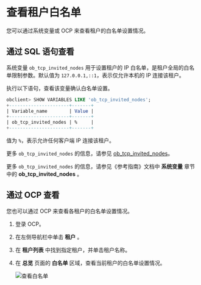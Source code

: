 查看租户白名单 
============================

您可以通过系统变量或 OCP 来查看租户的白名单设置情况。

通过 SQL 语句查看 
--------------------------------

系统变量 `ob_tcp_invited_nodes` 用于设置租户的 IP 白名单，是租户全局的白名单限制参数。默认值为 `127.0.0.1,::1`，表示仅允许本机的 IP 连接该租户。

执行以下语句，查看该变量确认白名单设置。

```sql
obclient> SHOW VARIABLES LIKE 'ob_tcp_invited_nodes';
+----------------------+-------+
| Variable_name        | Value |
+----------------------+-------+
| ob_tcp_invited_nodes | %     |
+----------------------+-------+
```



值为 `%`，表示允许任何客户端 IP 连接该租户。

更多 `ob_tcp_invited_nodes` 的信息，请参见 [ob_tcp_invited_nodes](/en-US/13.reference-guide/2.system-variable/85.ob_tcp_invited_nodes.md)。

更多 `ob_tcp_invited_nodes` 的信息，请参见《参考指南》文档中 **系统变量** 章节中的 **ob_tcp_invited_nodes** 。

通过 OCP 查看 
------------------------------

您也可以通过 OCP 来查看各租户的白名单设置情况。

1. 登录 OCP。

   

2. 在左侧导航栏中单击 **租户** 。

   

3. 在 **租户列表** 中找到指定租户，并单击租户名称。

   

4. 在 **总览** 页面的 **白名单** 区域，查看当前租户的白名单设置情况。

   ![查看白名单](https://help-static-aliyun-doc.aliyuncs.com/assets/img/zh-CN/8428123261/p280919.png)
   



